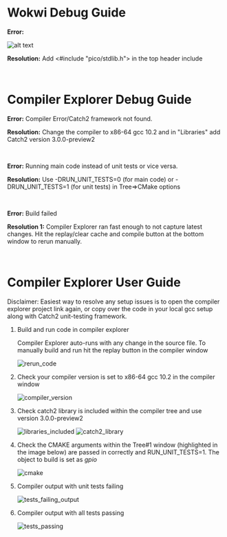 # Wokwi Debug Guide

**Error:**

![alt text](https://github.com/GHCFW/GHCSiliconSuperstars/blob/main/WokwiMissingPicoInclude.PNG)

**Resolution:**
Add <#include "pico/stdlib.h"> in the top header include

<br>

# Compiler Explorer Debug Guide

**Error:**
Compiler Error/Catch2 framework not found.

**Resolution:**
Change the compiler to x86-64 gcc 10.2 and in "Libraries" add Catch2 version 3.0.0-preview2

<br>

**Error:**
Running main code instead of unit tests or vice versa.

**Resolution:**
Use -DRUN_UNIT_TESTS=0 (for main code) or -DRUN_UNIT_TESTS=1 (for unit tests) in Tree=>CMake options

<br>

**Error:**
Build failed
  
**Resolution 1:**
Compiler Explorer ran fast enough to not capture latest changes. Hit the replay/clear cache and compile button at the bottom window to rerun manually.

<br>

# Compiler Explorer User Guide

Disclaimer: Easiest way to resolve any setup issues is to open the compiler explorer project link again, or copy over the code in your local gcc setup along with Catch2 unit-testing framework.

1. Build and run code in compiler explorer

   Compiler Explorer auto-runs with any change in the source file. To manually build and run hit the replay button in the compiler window
   
   ![rerun_code](https://github.com/GHCFW/GHCSiliconSuperstars/blob/main/images/rerun_code_in_ce.png)
   
 2. Check your compiler version is set to x86-64 gcc 10.2 in the compiler window
 
    ![compiler_version](https://github.com/GHCFW/GHCSiliconSuperstars/blob/main/images/compiler_version.png)
    
 3. Check catch2 library is included within the compiler tree and use version 3.0.0-preview2
 
    ![libraries_included](https://github.com/GHCFW/GHCSiliconSuperstars/blob/main/images/libraries_included_1.png)
    ![catch2_library](https://github.com/GHCFW/GHCSiliconSuperstars/blob/main/images/catch2_library.png)

4. Check the CMAKE arguments within the Tree#1 window (highlighted in the image below) are passed in correctly and RUN_UNIT_TESTS=1. The object to build is set as *gpio*

   ![cmake](https://github.com/GHCFW/GHCSiliconSuperstars/blob/main/images/cmake_arguments_within_tree.png)



5. Compiler output with unit tests failing

   ![tests_failing_output](https://github.com/GHCFW/GHCSiliconSuperstars/blob/main/images/output_window_with_failures.png)


6. Compiler output with all tests passing

   ![tests_passing](https://github.com/GHCFW/GHCSiliconSuperstars/blob/main/images/output_window_all_tests_pass.png)


